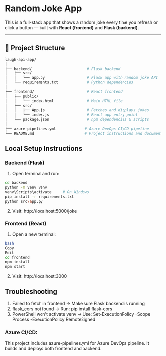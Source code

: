 # Random Joke App

This is a full-stack app that shows a random joke every time you refresh or click a button — built with **React (frontend)** and **Flask (backend)**.

---

## 📁 Project Structure
```bash
laugh-api-app/
│
├── backend/                         # Flask backend
│   ├── src/
│   │   └── app.py                   # Flask app with random joke API
│   └── requirements.txt             # Python dependencies
│
├── frontend/                        # React frontend
│   ├── public/
│   │   └── index.html               # Main HTML file
│   ├── src/
│   │   ├── App.js                   # Fetches and displays jokes
│   │   └── index.js                 # React app entry point
│   └── package.json                 # npm dependencies & scripts
│
├── azure-pipelines.yml             # Azure DevOps CI/CD pipeline
└── README.md                       # Project instructions and documentation
```



## Local Setup Instructions

### Backend (Flask)

1. Open terminal and run:

```bash
cd backend
python -m venv venv
venv\Scripts\activate     # On Windows
pip install -r requirements.txt
python src\app.py
```


2. Visit: http://localhost:5000/joke


### Frontend (React)

1. Open a new terminal:
```bash
bash
Copy
Edit
cd frontend
npm install
npm start
```
2. Visit: http://localhost:3000


## Troubleshooting
1. Failed to fetch in frontend → Make sure Flask backend is running
2. flask_cors not found → Run: pip install flask-cors
3. PowerShell won't activate venv → Use: Set-ExecutionPolicy -Scope Process -ExecutionPolicy RemoteSigned

### Azure CI/CD:

This project includes azure-pipelines.yml for Azure DevOps pipeline. It builds and deploys both frontend and backend.
